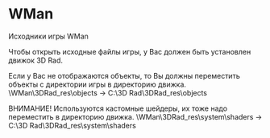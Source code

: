 # WMan
Исходники игры WMan

Чтобы открыть исходные файлы игры, у Вас должен быть установлен движок 3D Rad.

Если у Вас не отображаются объекты, то Вы должны переместить объекты с директории игры в директорию движка. \WMan\3DRad_res\objects -> C:\3D Rad\3DRad_res\objects

ВНИМАНИЕ! Используются кастомные шейдеры, их тоже надо переместить в директорию движка. \WMan\3DRad_res\system\shaders -> С:\3D Rad\3DRad_res\system\shaders
